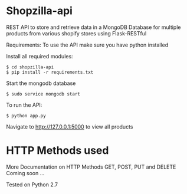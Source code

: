 # Shopzilla-api
REST API to store and retrieve data in a MongoDB Database for multiple products from various shopify stores using Flask-RESTful

Requirements: 
To use the API make sure you have python installed

Install all required modules:
```
$ cd shopzilla-api
$ pip install -r requirements.txt
```

Start the mongodb database
```
$ sudo service mongodb start
```

To run the API:
```
$ python app.py
```
Navigate to http://127.0.0.1:5000 to view all products

# HTTP Methods used
More Documentation on HTTP Methods GET, POST, PUT and DELETE Coming soon ... 


Tested on Python 2.7 
